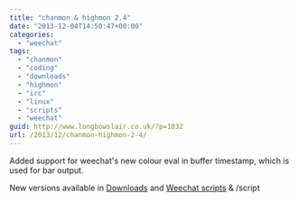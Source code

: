 ```yaml
---
title: "chanmon & highmon 2.4"
date: "2013-12-04T14:50:47+00:00"
categories: 
  - "weechat"
tags: 
  - "chanmon"
  - "coding"
  - "downloads"
  - "highmon"
  - "irc"
  - "linux"
  - "scripts"
  - "weechat"
guid: http://www.longbowslair.co.uk/?p=1032
url: /2013/12/chanmon-highmon-2-4/
---
```


Added support for weechat's new colour eval in buffer timestamp, which is used for bar output.

New versions available in [Downloads](/downloads/) and [Weechat scripts](http://www.weechat.org/scripts/) & /script

